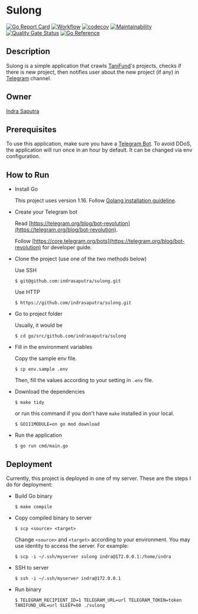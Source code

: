 # Sulong

[![Go Report Card](https://goreportcard.com/badge/github.com/indrasaputra/sulong)](https://goreportcard.com/report/github.com/indrasaputra/sulong)
[![Workflow](https://github.com/indrasaputra/sulong/workflows/Test/badge.svg)](https://github.com/indrasaputra/sulong/actions)
[![codecov](https://codecov.io/gh/indrasaputra/sulong/branch/main/graph/badge.svg?token=tVuz2Rkgna)](https://codecov.io/gh/indrasaputra/sulong)
[![Maintainability](https://api.codeclimate.com/v1/badges/a4802a34897d6c7f3a71/maintainability)](https://codeclimate.com/github/indrasaputra/sulong/maintainability)
[![Quality Gate Status](https://sonarcloud.io/api/project_badges/measure?project=indrasaputra_sulong&metric=alert_status)](https://sonarcloud.io/dashboard?id=indrasaputra_sulong)
[![Go Reference](https://pkg.go.dev/badge/github.com/indrasaputra/sulong.svg)](https://pkg.go.dev/github.com/indrasaputra/sulong)

## Description

Sulong is a simple application that crawls [TaniFund](https://tanifund.com/)'s projects, checks if there is new project, then notifies user about the new project (if any) in [Telegram](https://telegram.org/) channel.

## Owner

[Indra Saputra](https://github.com/indrasaputra)

## Prerequisites

To use this application, make sure you have a [Telegram Bot](https://telegram.org/faq#bots). 
To avoid DDoS, the application will run once in an hour by default. It can be changed via env configuration.

## How to Run

- Install Go

    This project uses version 1.16. Follow [Golang installation guideline](https://golang.org/doc/install).

- Create your Telegram bot

    Read [https://telegram.org/blog/bot-revolution](https://telegram.org/blog/bot-revolution).

    Follow [https://core.telegram.org/bots](https://telegram.org/blog/bot-revolution) for developer guide.

- Clone the project (use one of the two methods below)

    Use SSH
    ```
    $ git@github.com:indrasaputra/sulong.git
    ```
    
    Use HTTP
    ```
    $ https://github.com/indrasaputra/sulong.git
    ```

- Go to project folder

    Usually, it would be
    ```
    $ cd go/src/github.com/indrasaputra/sulong
    ```

- Fill in the environment variables

    Copy the sample env file.
    ```
    $ cp env.sample .env
    ```
    Then, fill the values according to your setting in `.env` file.

- Download the dependencies

    ```
    $ make tidy
    ```
    or run this command if you don't have `make` installed in your local.
    ```
    $ GO111MODULE=on go mod download 
    ```

- Run the application

    ```
    $ go run cmd/main.go
    ```

## Deployment

Currently, this project is deployed in one of my server. These are the steps I do for deployment:

- Build Go binary

    ```
    $ make compile
    ```

- Copy compiled binary to server

    ```
    $ scp <source> <target>
    ```

    Change `<source>` and `<target>` according to your environment. You may use identity to access the server. For example:

    ```
    $ scp -i ~/.ssh/myserver sulong indra@172.0.0.1:/home/indra
    ```

- SSH to server

    ```
    $ ssh -i ~/.ssh/myserver indra@172.0.0.1
    ```

- Run binary

    ```
    $ TELEGRAM_RECIPIENT_ID=1 TELEGRAM_URL=url TELEGRAM_TOKEN=token TANIFUND_URL=url SLEEP=60 ./sulong
    ```